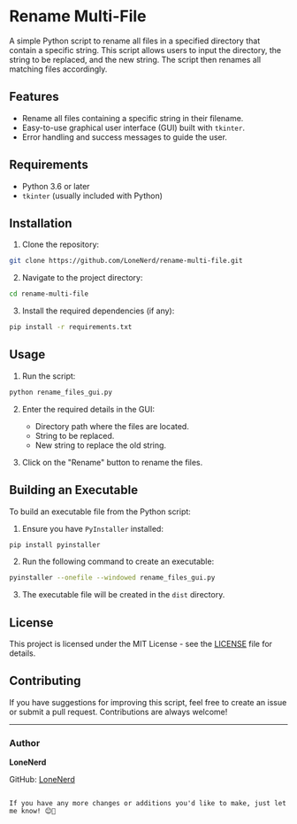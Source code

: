 # Rename Multi-File

A simple Python script to rename all files in a specified directory that contain a specific string. This script allows users to input the directory, the string to be replaced, and the new string. The script then renames all matching files accordingly.

## Features

- Rename all files containing a specific string in their filename.
- Easy-to-use graphical user interface (GUI) built with `tkinter`.
- Error handling and success messages to guide the user.

## Requirements

- Python 3.6 or later
- `tkinter` (usually included with Python)

## Installation

1. Clone the repository:

```sh
git clone https://github.com/LoneNerd/rename-multi-file.git
```

2. Navigate to the project directory:

```sh
cd rename-multi-file
```

3. Install the required dependencies (if any):

```sh
pip install -r requirements.txt
```

## Usage

1. Run the script:

```sh
python rename_files_gui.py
```

2. Enter the required details in the GUI:
   - Directory path where the files are located.
   - String to be replaced.
   - New string to replace the old string.

3. Click on the "Rename" button to rename the files.

## Building an Executable

To build an executable file from the Python script:

1. Ensure you have `PyInstaller` installed:

```sh
pip install pyinstaller
```

2. Run the following command to create an executable:

```sh
pyinstaller --onefile --windowed rename_files_gui.py
```

3. The executable file will be created in the `dist` directory.

## License

This project is licensed under the MIT License - see the [LICENSE](LICENSE) file for details.

## Contributing

If you have suggestions for improving this script, feel free to create an issue or submit a pull request. Contributions are always welcome!

---

### Author

**LoneNerd**

GitHub: [LoneNerd](https://github.com/LoneNerd)

```

If you have any more changes or additions you'd like to make, just let me know! 😊🚀
